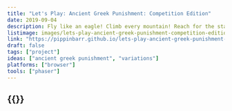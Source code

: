 ```yaml
---
title: "Let's Play: Ancient Greek Punishment: Competition Edition"
date: 2019-09-04
description: Fly like an eagle! Climb every mountain! Reach for the stars! I mean apple! Empty your opponent’s bathtub just before they get in!
listimage: images/lets-play-ancient-greek-punishment-competition-edition-icon.png
link: "https://pippinbarr.github.io/lets-play-ancient-greek-punishment-competition-edition/info/"
draft: false
tags: ["project"]
ideas: ["ancient greek punishment", "variations"]
platforms: ["browser"]
tools: ["phaser"]
---
```


## {{<param title >}}
